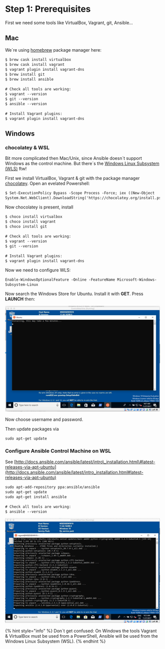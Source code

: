 # Step 1: Prerequisites

First we need some tools like VirtualBox, Vagrant, git, Ansible...

## Mac

We´re using [homebrew](https://brew.sh/index_de) package manager here:

```text
$ brew cask install virtualbox
$ brew cask install vagrant
$ vagrant plugin install vagrant-dns
$ brew install git
$ brew install ansible

# Check all tools are working:
$ vagrant --version
$ git --version
$ ansible --version

# Install Vagrant plugins:
$ vagrant plugin install vagrant-dns
```

## Windows

### chocolatey & WSL

Bit more complicated then Mac/Unix, since Ansible doesn´t support Windows as the control machine. But there´s the [Windows Linux Subsystem \(WLS\)](https://docs.microsoft.com/en-us/windows/wsl/install-win10) ftw!

First we install VirtualBox, Vagrant & git with the package manager [chocolatey](https://chocolatey.org/). Open an evelated Powershell:

```text
$ Set-ExecutionPolicy Bypass -Scope Process -Force; iex ((New-Object System.Net.WebClient).DownloadString('https://chocolatey.org/install.ps1'))
```

Now chocolatey is present, install

```text
$ choco install virtualbox
$ choco install vagrant
$ choco install git

# Check all tools are working:
$ vagrant --version
$ git --version

# Install Vagrant plugins:
$ vagrant plugin install vagrant-dns
```



Now we need to configure WLS:

```text
Enable-WindowsOptionalFeature -Online -FeatureName Microsoft-Windows-Subsystem-Linux
```

Now search the Windows Store for Ubuntu. Install it with **GET**. Press **LAUNCH** then:

![Installing\_Ubuntu\_on\_Control\_Machine.png](images/Installing_Ubuntu_on_Control_Machine.png)

Now choose username and password.

Then update packages via

```text
sudo apt-get update
```

### Configure Ansible Control Machine on WSL

See [http://docs.ansible.com/ansible/latest/intro\_installation.html\#latest-releases-via-apt-ubuntu](http://docs.ansible.com/ansible/latest/intro_installation.html#latest-releases-via-apt-ubuntu)

```text
sudo apt-add-repository ppa:ansible/ansible
sudo apt-get update
sudo apt-get install ansible

# Check all tools are working:
$ ansible --version
```

![Installing\_Ansible\_on\_Control\_Machine.png](images/Installing_Ansible_on_Control_Machine.png)

{% hint style="info" %}
Don´t get confused: On Windows the tools Vagrant & VirtualBox must be used from a PowerShell, Ansible will be used from the Windows Linux Subsystem \(WSL\).
{% endhint %}

